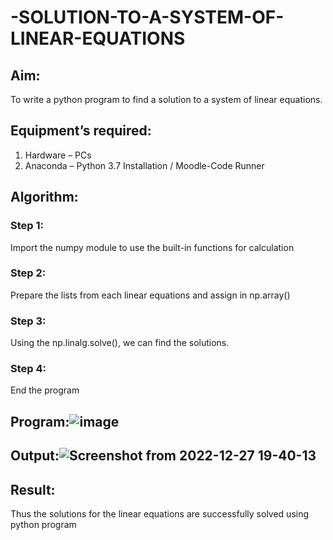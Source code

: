 # -SOLUTION-TO-A-SYSTEM-OF-LINEAR-EQUATIONS
## Aim:
To write a python program to find a solution to a system of linear equations.
## Equipment’s required:
1. 	Hardware – PCs
2. 	Anaconda – Python 3.7 Installation / Moodle-Code Runner
## Algorithm:
### Step 1: 
Import the numpy module to use the built-in functions for calculation
### Step 2: 
Prepare the lists from each linear equations and assign in np.array()
### Step 3: 
Using the np.linalg.solve(), we can find the solutions.
### Step 4: 
End the program
## Program:![image](https://user-images.githubusercontent.com/120550359/209678523-27e11f87-7f52-4cb3-b703-61f226a1c84b.png)


## Output:![Screenshot from 2022-12-27 19-40-13](https://user-images.githubusercontent.com/120550359/209678599-7b9308b1-42b6-4b48-b159-57c911693147.png)

## Result: 
Thus the solutions for the linear equations are successfully solved using python program

